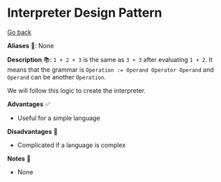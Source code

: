 # Interpreter Design Pattern

[Go back](../index.md#behavioral-)

<div class="row row-cols-md-2"><div>

**Aliases** 📌: None

**Description** 📚: `1 + 2 + 3` is the same as `3 + 3` after evaluating `1 + 2`. It means that the grammar is `Operation := Operand Operator Operand` and `Operand` can be another `Operation`.

We will follow this logic to create the interpreter.
</div><div>

**Advantages** ✅

* Useful for a simple language

**Disadvantages** 🚫

* Complicated if a language is complex

**Notes** 📝

* None
</div></div>